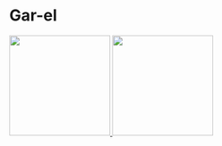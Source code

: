 # Gar-el

<div>
<a href="https://github.com/seu-usuário-aqui">
<img loading="lazy" height="180em" src="https://github-readme-stats.vercel.app/api/top-langs/?username=Gar-el&layout=compact&langs_count=7&theme=dracula"/>
<img loading="lazy" height="180em" src="https://github-readme-stats.vercel.app/api?username=Gar-el&show_icons=true&theme=dracula&include_all_commits=true&count_private=true"/>
</div>
